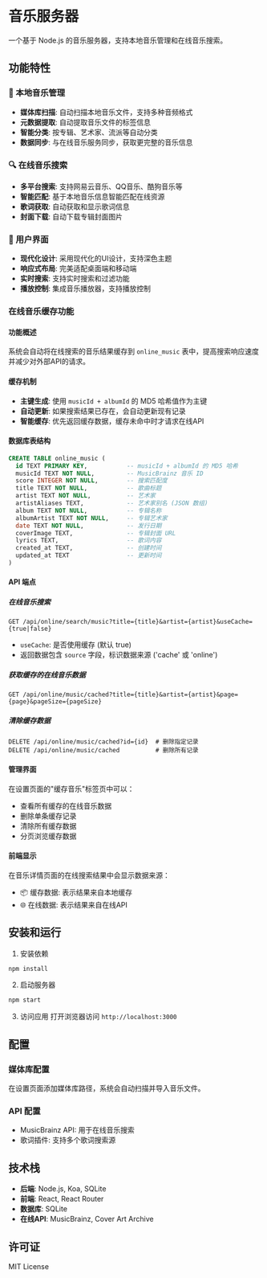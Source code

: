 # 音乐服务器

一个基于 Node.js 的音乐服务器，支持本地音乐管理和在线音乐搜索。

## 功能特性

### 🎵 本地音乐管理
- **媒体库扫描**: 自动扫描本地音乐文件，支持多种音频格式
- **元数据提取**: 自动提取音乐文件的标签信息
- **智能分类**: 按专辑、艺术家、流派等自动分类
- **数据同步**: 与在线音乐服务同步，获取更完整的音乐信息

### 🔍 在线音乐搜索
- **多平台搜索**: 支持网易云音乐、QQ音乐、酷狗音乐等
- **智能匹配**: 基于本地音乐信息智能匹配在线资源
- **歌词获取**: 自动获取和显示歌词信息
- **封面下载**: 自动下载专辑封面图片

### 🎨 用户界面
- **现代化设计**: 采用现代化的UI设计，支持深色主题
- **响应式布局**: 完美适配桌面端和移动端
- **实时搜索**: 支持实时搜索和过滤功能
- **播放控制**: 集成音乐播放器，支持播放控制

### 在线音乐缓存功能

#### 功能概述
系统会自动将在线搜索的音乐结果缓存到 `online_music` 表中，提高搜索响应速度并减少对外部API的请求。

#### 缓存机制
- **主键生成**: 使用 `musicId + albumId` 的 MD5 哈希值作为主键
- **自动更新**: 如果搜索结果已存在，会自动更新现有记录
- **智能缓存**: 优先返回缓存数据，缓存未命中时才请求在线API

#### 数据库表结构
```sql
CREATE TABLE online_music (
  id TEXT PRIMARY KEY,           -- musicId + albumId 的 MD5 哈希
  musicId TEXT NOT NULL,         -- MusicBrainz 音乐 ID
  score INTEGER NOT NULL,        -- 搜索匹配度
  title TEXT NOT NULL,           -- 歌曲标题
  artist TEXT NOT NULL,          -- 艺术家
  artistAliases TEXT,            -- 艺术家别名 (JSON 数组)
  album TEXT NOT NULL,           -- 专辑名称
  albumArtist TEXT NOT NULL,     -- 专辑艺术家
  date TEXT NOT NULL,            -- 发行日期
  coverImage TEXT,               -- 专辑封面 URL
  lyrics TEXT,                   -- 歌词内容
  created_at TEXT,               -- 创建时间
  updated_at TEXT                -- 更新时间
)
```

#### API 端点

##### 在线音乐搜索
```
GET /api/online/search/music?title={title}&artist={artist}&useCache={true|false}
```
- `useCache`: 是否使用缓存 (默认 true)
- 返回数据包含 `source` 字段，标识数据来源 ('cache' 或 'online')

##### 获取缓存的在线音乐数据
```
GET /api/online/music/cached?title={title}&artist={artist}&page={page}&pageSize={pageSize}
```

##### 清除缓存数据
```
DELETE /api/online/music/cached?id={id}  # 删除指定记录
DELETE /api/online/music/cached          # 删除所有记录
```

#### 管理界面
在设置页面的"缓存音乐"标签页中可以：
- 查看所有缓存的在线音乐数据
- 删除单条缓存记录
- 清除所有缓存数据
- 分页浏览缓存数据

#### 前端显示
在音乐详情页面的在线搜索结果中会显示数据来源：
- 📦 缓存数据: 表示结果来自本地缓存
- 🌐 在线数据: 表示结果来自在线API

## 安装和运行

1. 安装依赖
```bash
npm install
```

2. 启动服务器
```bash
npm start
```

3. 访问应用
打开浏览器访问 `http://localhost:3000`

## 配置

### 媒体库配置
在设置页面添加媒体库路径，系统会自动扫描并导入音乐文件。

### API 配置
- MusicBrainz API: 用于在线音乐搜索
- 歌词插件: 支持多个歌词搜索源

## 技术栈

- **后端**: Node.js, Koa, SQLite
- **前端**: React, React Router
- **数据库**: SQLite
- **在线API**: MusicBrainz, Cover Art Archive

## 许可证

MIT License